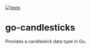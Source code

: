 [![tests](https://github.com/alekna/go-candlesticks/actions/workflows/ci.yml/badge.svg)](https://github.com/alekna/go-candlesticks/actions/workflows/ci.yml)
# go-candlesticks

Provides a candlestick data type in Go.
